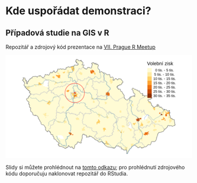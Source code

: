 # Kde uspořádat demonstraci? 
## Případová studie na GIS v R

Repozitář a zdrojový kód prezentace na [VII. Prague R Meetup](https://www.meetup.com/Prague-R-Meetup-Group/events/250843772/)

<p align="center">
  <img src="https://raw.githubusercontent.com/jlacko/r-meetup-demonstrace/master/prezenatace_files/figure-html/spad-30-1.png" alt="Plánování demonstrace"/>
</p>

Slidy si můžete prohlédnout na [tomto odkazu](https://rawgit.com/jlacko/r-meetup-demonstrace/master/prezenatace.html); pro prohlédnutí zdrojového kódu doporučuju naklonovat repozitář do RStudia. 
